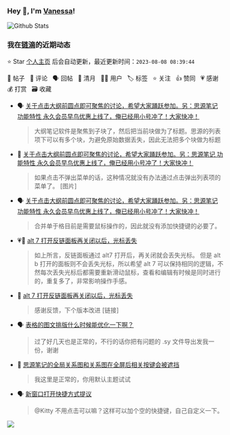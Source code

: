 ### Hey 👋, I'm [Vanessa](http://vanessa.b3log.org/)!

![Github Stats](https://github-readme-stats.vercel.app/api?username=Vanessa219&show_icons=true)

<!--events start -->

### 我在[链滴](https://ld246.com)的近期动态

⭐️ Star [个人主页](https://github.com/Vanessa219/Vanessa219) 后会自动更新，最近更新时间：`2023-08-08 08:39:44`

📝 帖子 &nbsp; 💬 评论 &nbsp; 🗣 回帖 &nbsp; 🌙 清月 &nbsp; 👨‍💻 用户 &nbsp; 🏷️ 标签 &nbsp; ⭐️ 关注 &nbsp; 👍 赞同 &nbsp; 💗 感谢 &nbsp; 💰 打赏 &nbsp; 🗃 收藏

* 🗣 [关于点击大纲前圆点即可聚焦的讨论，希望大家踊跃参加。另：思源笔记 功能特性 永久会员早鸟优惠上线了，俺已经用小号冲了！大家快冲！](https://ld246.com/article/1691310992434/comment/1691312754238#comments)

  > 大纲笔记软件是聚焦到子块了，然后把当前块做为了标题。思源的列表项下可以有多个块，为避免原始数据丢失，因此无法把多个块做为标题
* 💬 [关于点击大纲前圆点即可聚焦的讨论，希望大家踊跃参加。另：思源笔记 功能特性 永久会员早鸟优惠上线了，俺已经用小号冲了！大家快冲！](https://ld246.com/article/1691310992434/comment/1691378115080#comments)

  > 如果点击不弹出菜单的话，这种情况就没有办法通过点击弹出列表项的菜单了。 [图片]
* 🗣 [关于点击大纲前圆点即可聚焦的讨论，希望大家踊跃参加。另：思源笔记 功能特性 永久会员早鸟优惠上线了，俺已经用小号冲了！大家快冲！](https://ld246.com/article/1691310992434/comment/1691330926460#comments)

  > 合并单于格目前是需要鼠标操作的，因此就没有添加快捷键的必要了。
* 💗📝 [alt 7 打开反链面板再关闭以后，光标丢失](https://ld246.com/article/1691126544876)

  > 如上所言，反链面板通过 alt7 打开后，再关闭就会丢失光标。 但是 alt b 打开的面板则不会丢失光标，所以希望 alt 7 可以保持相同的逻辑，不然每次丢失光标后都需要重新滑动鼠标，查看和编辑有时候是同时进行的，重复多了，非常影响操作手感。
* 💬 [alt 7 打开反链面板再关闭以后，光标丢失](https://ld246.com/article/1691126544876/comment/1691159840171#comments)

  > 感谢反馈，下个版本改进 [链接]
* 🗣 [表格的图文排版什么时候能优化一下啊？](https://ld246.com/article/1690555777162/comment/1691066711777#comments)

  > 过了好几天也是正常的，不行的话你把有问题的 .sy 文件导出发我一份，谢谢
* 💬 [思源笔记的全局关系图和关系图在全屏后相关按键会被遮挡](https://ld246.com/article/1691060082995/comment/1691066584885#comments)

  > 我这里是正常的，你用默认主题试试
* 🗣 [新窗口打开快捷方式提议](https://ld246.com/article/1690617780813/comment/1690673839264#comments)

  > @Kitty 不用点击可以嘛？这样可以加个空的快捷键，自己自定义一下。


<!--events end -->

<a title="Hits" target="_blank" href="https://github.com/Vanessa219/Vanessa219"><img src="https://hits.b3log.org/Vanessa219/Vanessa219.svg"></a>
